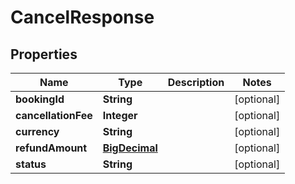 

# CancelResponse

## Properties

Name | Type | Description | Notes
------------ | ------------- | ------------- | -------------
**bookingId** | **String** |  |  [optional]
**cancellationFee** | **Integer** |  |  [optional]
**currency** | **String** |  |  [optional]
**refundAmount** | [**BigDecimal**](BigDecimal.md) |  |  [optional]
**status** | **String** |  |  [optional]




